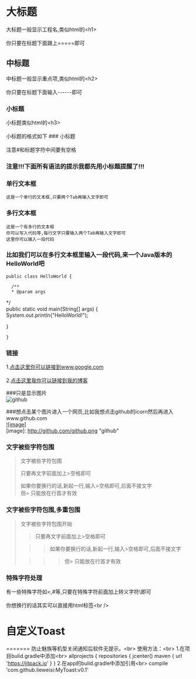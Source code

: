 大标题  
===================================  
  大标题一般显示工程名,类似html的\<h1\><br />  
  你只要在标题下面跟上=====即可  
  
    
中标题  
-----------------------------------  
  中标题一般显示重点项,类似html的\<h2\><br />  
  你只要在标题下面输入------即可  
    
### 小标题  
  小标题类似html的\<h3\><br />  
  小标题的格式如下 ### 小标题<br />  
  注意#和标题字符中间要有空格  
  
### 注意!!!下面所有语法的提示我都先用小标题提醒了!!!   
  
### 单行文本框  
    这是一个单行的文本框,只要两个Tab再输入文字即可  
          
### 多行文本框    
    这是一个有多行的文本框  
    你可以写入代码等,每行文字只要输入两个Tab再输入文字即可  
    这里你可以输入一段代码  
  
### 比如我们可以在多行文本框里输入一段代码,来一个Java版本的HelloWorld吧  
    public class HelloWorld {  
  
      /**  
      * @param args  
   */  
   public static void main(String[] args) {  
   System.out.println("HelloWorld!");  
  
   }  
  
    }  
### 链接  
1.[点击这里你可以链接到www.google.com](http://www.google.com)<br />  
2.[点击这里我你可以链接到我的博客](http://guoyunsky.iteye.com)<br />  
  
###只是显示图片  
![github](http://github.com/unicorn.png "github")  
  
###想点击某个图片进入一个网页,比如我想点击github的icorn然后再进入www.github.com  
[![image]](http://www.github.com/)  
[image]: http://github.com/github.png "github"  
  
### 文字被些字符包围  
> 文字被些字符包围  
>  
> 只要再文字前面加上>空格即可  
>  
> 如果你要换行的话,新起一行,输入>空格即可,后面不接文字  
> 但> 只能放在行首才有效  
  
### 文字被些字符包围,多重包围  
> 文字被些字符包围开始  
>  
> > 只要再文字前面加上>空格即可  
>  
>  > > 如果你要换行的话,新起一行,输入>空格即可,后面不接文字  
>  
> > > > 但> 只能放在行首才有效  
  
### 特殊字符处理  
有一些特殊字符如<,#等,只要在特殊字符前面加上转义字符\即可<br />  
你想换行的话其实可以直接用html标签\<br /\>  







# 自定义Toast
=======
防止魅族等机型关闭通知后软件无提示。\<br> 
使用方法：\<br> 
1.在项目bulid.gradle中添加\<br> 
allprojects {
    repositories {
        jcenter()
        maven { url 'https://jitpack.io' }
    }
2.在app的bulid.gradle中添加引用\<br> 
compile 'com.github.lieweisi:MyToast:v0.1'
